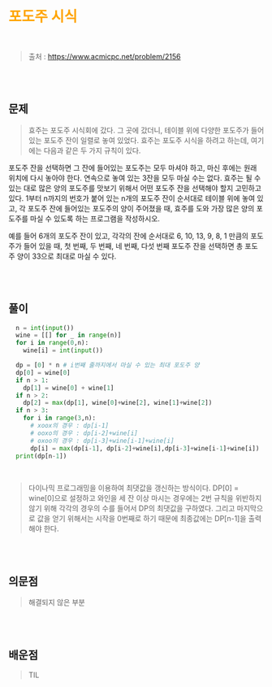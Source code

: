 <br/><Br>

<span style = "color:orange">

# 포도주 시식
</span>
<br>

> 출처 : https://www.acmicpc.net/problem/2156


<br/><br>

## 문제

> 효주는 포도주 시식회에 갔다. 그 곳에 갔더니, 테이블 위에 다양한 포도주가 들어있는 포도주 잔이 일렬로 놓여 있었다. 효주는 포도주 시식을 하려고 하는데, 여기에는 다음과 같은 두 가지 규칙이 있다.

포도주 잔을 선택하면 그 잔에 들어있는 포도주는 모두 마셔야 하고, 마신 후에는 원래 위치에 다시 놓아야 한다.
연속으로 놓여 있는 3잔을 모두 마실 수는 없다.
효주는 될 수 있는 대로 많은 양의 포도주를 맛보기 위해서 어떤 포도주 잔을 선택해야 할지 고민하고 있다. 1부터 n까지의 번호가 붙어 있는 n개의 포도주 잔이 순서대로 테이블 위에 놓여 있고, 각 포도주 잔에 들어있는 포도주의 양이 주어졌을 때, 효주를 도와 가장 많은 양의 포도주를 마실 수 있도록 하는 프로그램을 작성하시오. 

예를 들어 6개의 포도주 잔이 있고, 각각의 잔에 순서대로 6, 10, 13, 9, 8, 1 만큼의 포도주가 들어 있을 때, 첫 번째, 두 번째, 네 번째, 다섯 번째 포도주 잔을 선택하면 총 포도주 양이 33으로 최대로 마실 수 있다.

<br/><br>

## 풀이

```python
  n = int(input())
  wine = [[] for _ in range(n)]
  for i in range(0,n):
    wine[i] = int(input())

  dp = [0] * n # i번째 줄까지에서 마실 수 있는 최대 포도주 양
  dp[0] = wine[0]
  if n > 1:
    dp[1] = wine[0] + wine[1]
  if n > 2:
    dp[2] = max(dp[1], wine[0]+wine[2], wine[1]+wine[2])
  if n > 3:
    for i in range(3,n):
      # xoox의 경우 : dp[i-1]
      # ooxo의 경우 : dp[i-2]+wine[i]
      # oxoo의 경우 : dp[i-3]+wine[i-1]+wine[i]
      dp[i] = max(dp[i-1], dp[i-2]+wine[i],dp[i-3]+wine[i-1]+wine[i])
  print(dp[n-1]) 
```
<br>

> 다이나믹 프로그래밍을 이용하여 최댓값을 갱신하는 방식이다.
DP[0] = wine[0]으로 설정하고 와인을 세 잔 이상 마시는 경우에는 2번 규칙을 위반하지 않기 위해 각각의 경우의 수를 들어서 DP의 최댓값을 구하였다. 그리고 마지막으로 값을 얻기 위해서는 시작을 0번째로 하기 때문에 최종값에는 DP[n-1]을 출력해야 한다.

<br/><br>


## 의문점
> 해결되지 않은 부분


<br/><br>


## 배운점
> TIL

